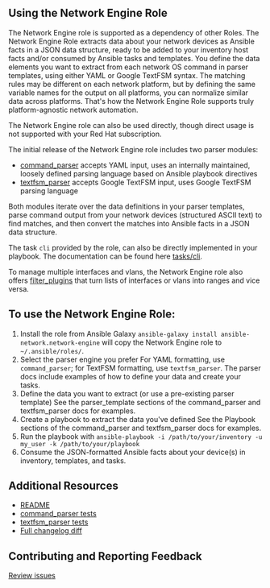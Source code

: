 Using the Network Engine Role
----------------------------------

The Network Engine role is supported as a dependency of other Roles. The Network Engine Role extracts data about your network devices as Ansible facts in a JSON data structure, ready to be added to your inventory host facts and/or consumed by Ansible tasks and templates. You define the data elements you want to extract from each network OS command in parser templates, using either YAML or Google TextFSM syntax. The matching rules may be different on each network platform, but by defining the same variable names for the output on all platforms, you can normalize similar data across platforms. That's how the Network Engine Role supports truly platform-agnostic network automation.

The Network Engine role can also be used directly, though direct usage is not supported with your Red Hat subscription.

The initial release of the Network Engine role includes two parser modules:
* [command_parser](https://github.com/ansible-network/network-engine/blob/devel/docs/user_guide/command_parser.md) accepts YAML input, uses an internally maintained, loosely defined parsing language based on Ansible playbook directives
* [textfsm_parser](https://github.com/ansible-network/network-engine/blob/devel/docs/user_guide/textfsm_parser.md) accepts Google TextFSM input, uses Google TextFSM parsing language

Both modules iterate over the data definitions in your parser templates, parse command output from your network devices (structured ASCII text) to find matches, and then convert the matches into Ansible facts in a JSON data structure.

The task ```cli``` provided by the role, can also be directly implemented in your playbook. The documentation can be found here [tasks/cli](https://github.com/ansible-network/network-engine/blob/devel/docs/tasks/cli.md).

To manage multiple interfaces and vlans, the Network Engine role also offers [filter_plugins](https://github.com/ansible-network/network-engine/blob/devel/docs/user_guide/filter_plugins.md) that turn lists of interfaces or vlans into ranges and vice versa.

To use the Network Engine Role:
----------------------------------------
1. Install the role from Ansible Galaxy
`ansible-galaxy install ansible-network.network-engine` will copy the Network Engine role to `~/.ansible/roles/`.
1. Select the parser engine you prefer
For YAML formatting, use `command_parser`; for TextFSM formatting, use `textfsm_parser`. The parser docs include
examples of how to define your data and create your tasks.
1. Define the data you want to extract (or use a pre-existing parser template)
See the parser_template sections of the command_parser and textfsm_parser docs for examples.
1. Create a playbook to extract the data you've defined
See the Playbook sections of the command_parser and textfsm_parser docs for examples.
1. Run the playbook with `ansible-playbook -i /path/to/your/inventory -u my_user -k /path/to/your/playbook`
1. Consume the JSON-formatted Ansible facts about your device(s) in inventory, templates, and tasks.

Additional Resources
-------------------------------------

* [README](https://galaxy.ansible.com/ansible-network/network-engine/#readme)
* [command_parser tests](https://github.com/ansible-network/network-engine/tree/devel/tests/command_parser)
* [textfsm_parser tests](https://github.com/ansible-network/network-engine/tree/devel/tests/textfsm_parser)
* [Full changelog diff](https://github.com/ansible-network/network-engine/blob/devel/CHANGELOG.rst)

Contributing and Reporting Feedback
-------------------------------------
[Review issues](https://github.com/ansible-network/network-engine/issues)
